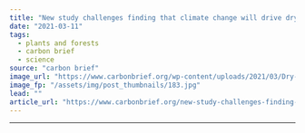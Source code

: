 ```yaml
---
title: "New study challenges finding that climate change will drive dryland expansion"
date: "2021-03-11"
tags: 
  - plants and forests
  - carbon brief
  - science
source: "carbon brief"
image_url: "https://www.carbonbrief.org/wp-content/uploads/2021/03/Dry-grassland-in-Madagascar-583x372.jpg"
image_fp: "/assets/img/post_thumbnails/183.jpg"
lead: ""
article_url: "https://www.carbonbrief.org/new-study-challenges-finding-that-climate-change-will-drive-dryland-expansion"
---
```


---
